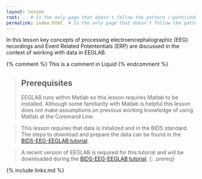 ```yaml
---
layout: lesson
root: .  # Is the only page that doesn't follow the pattern /:path/index.html
permalink: index.html  # Is the only page that doesn't follow the pattern /:path/index.html
---
```

In this lesson key concepts of processing electroencephalographic (EEG) recordings and Event Related Potententials (ERP) are discussed in the context of working with data in EEGLAB. 

<!-- this is an html comment -->

{% comment %} This is a comment in Liquid {% endcomment %}

> ## Prerequisites
>
> EEGLAB runs within Matlab so this lesson requires Matlab to be installed. Although some familiarity with Matlab is helpful this lesson does not make assumptions on previous working knowledge of using Matlab at the Command Line.

> This lesson requires that data is initalized and in the BIDS standard. The steps to download and prepare the data can be found in the [BIDS-EEG-EEGLAB tutorial](https://bucanl.github.io/SDC-BIDS-EEG-EEGLAB/).

> A recent version of EEGLAB is required for this tutorial and will be downloaded during the [BIDS-EEG-EEGLAB tutorial](https://bucanl.github.io/SDC-BIDS-EEG-EEGLAB/).
{: .prereq}

{% include links.md %}
